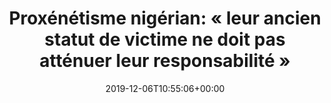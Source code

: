 ---
isIndex: false
title: "Proxénétisme nigérian: « leur ancien statut de victime ne doit pas atténuer leur responsabilité »"
date: 2019-12-06T10:55:06+00:00
publications_concerned:
  - joseph-hazan
  - sophie-rey-gascon
press:
  title: Dalloz Actualités
  url: https://www.dalloz-actualite.fr/flash/proxenetisme-nigerian-leur-ancien-statut-de-victime-ne-doit-pas-attenuer-leur-responsabilite#.XkPZezfjLoA
---